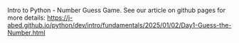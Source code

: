Intro to Python - Number Guess Game. See our article on github pages for more details: https://j-abed.github.io/python/dev/intro/fundamentals/2025/01/02/Day1-Guess-the-Number.html
